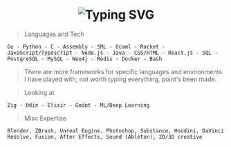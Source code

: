 <div align="center">
    <h1>
        <img src="https://readme-typing-svg.herokuapp.com?font=Jetbrains+mono&size=40&duration=3000&color=33FF33&center=true&vCenter=true&width=435&lines=Hey..+I'm+mirenk0;This+is..;.stop+lurking+here..;" alt="Typing SVG"/>
    </h1>
</div>

>Languages and Tech

`Go - Python - C - Assembly - SML - Ocaml - Racket - JavaScript/Typescript - Node.js - Java - CSS/HTML - React.js - SQL - PostgreSQL - MySQL - Neo4j - Redis - Docker - Bash`

>There are more frameworks for specific languages and environments I have played with, not worth typing everything, point's been made.

>Looking at

`Zig - Odin - Elixir - Godot - ML/Deep Learning`

>Misc Expertise

`Blender, ZBrush, Unreal Engine, Photoshop, Substance, Houdini, DaVinci Resolve, Fusion, After Effects, Sound (Ableton), 2D/3D creative`


<!---
Mirenk0/Mirenk0 is a ✨ special ✨ repository because its `README.md` (this file) appears on your GitHub profile.
You can click the Preview link to take a look at your changes.
--->

